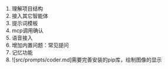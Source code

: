 1. 理解项目结构
2. 接入其它智能体
3. 提示词模板
4. mcp调用确认
5. 语音接入
6. 增加内置问题：常见提问
7. 记忆功能
8. ![src/prompts/coder.md]需要完善安装的pip库，绘制图像的显示